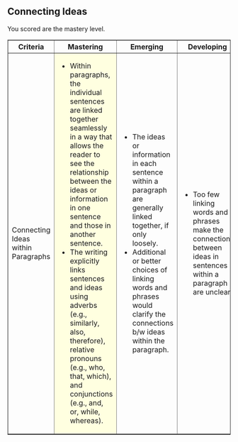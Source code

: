 ## Connecting Ideas

You scored are the mastery level.

<table border="1">
<tr><th width="10%">Criteria</th><th width="30%">Mastering</th><th width="30%">Emerging</th><th width="30%">Developing</th></tr>

<tr>
<td>Connecting Ideas within Paragraphs</td>
<td bgcolor='lightyellow'><ul>
<li>Within paragraphs, the individual sentences are linked together seamlessly in a way that allows the reader to see the relationship between the ideas or information in one sentence and those in another sentence.</li>
<li> The writing explicitly links sentences and ideas using adverbs (e.g., similarly, also, therefore), relative pronouns (e.g., who, that, which), and conjunctions (e.g., and, or, while, whereas).</li>
</ul></td><td><ul>
<li>The ideas or information in each sentence within a paragraph are generally linked together, if only loosely. </li>
<li>Additional or better choices of linking words and phrases would clarify the connections b/w ideas within the paragraph.  </li>
</ul></td><td><ul>
<li>Too few linking words and phrases make the connections between ideas in sentences within a paragraph are unclear.   </li>
</ul></td></tr>

</table>

